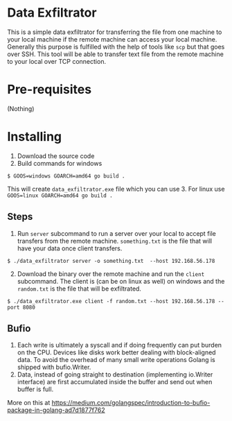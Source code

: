 # Data Exfiltrator
This is a simple data exfiltrator for transferring the file from one machine to your local machine if the remote machine can access your local machine.
Generally this purpose is fulfilled with the help of tools like `scp` but that goes over SSH.
This tool will be able to transfer text file from the remote machine to your local over TCP connection.

# Pre-requisites
(Nothing)

# Installing
1. Download the source code
2. Build commands for windows
```
$ GOOS=windows GOARCH=amd64 go build .
```
This will create `data_exfiltrator.exe` file which you can use
3. For linux use `GOOS=linux GOARCH=amd64 go build .`

## Steps
1. Run `server` subcommand to run a server over your local to accept file transfers from the remote machine. `something.txt` is the file that will have your data once client transfers.
```
$ ./data_exfiltrator server -o something.txt  --host 192.168.56.178
```

2. Download the binary over the remote machine and run the `client` subcommand. The client is (can be on linux as well) on windows and the `random.txt` is the file that will be exfiltrated.
```
$ ./data_exfiltrator.exe client -f random.txt --host 192.168.56.178 --port 8080
```

 
## Bufio
1. Each write is ultimately a syscall and if doing frequently can put burden on the CPU. Devices like disks work better dealing with block-aligned data. To avoid the overhead of many small write operations Golang is shipped with bufio.Writer.
2. Data, instead of going straight to destination (implementing io.Writer interface) are first accumulated inside the buffer and send out when buffer is full.

More on this at https://medium.com/golangspec/introduction-to-bufio-package-in-golang-ad7d1877f762